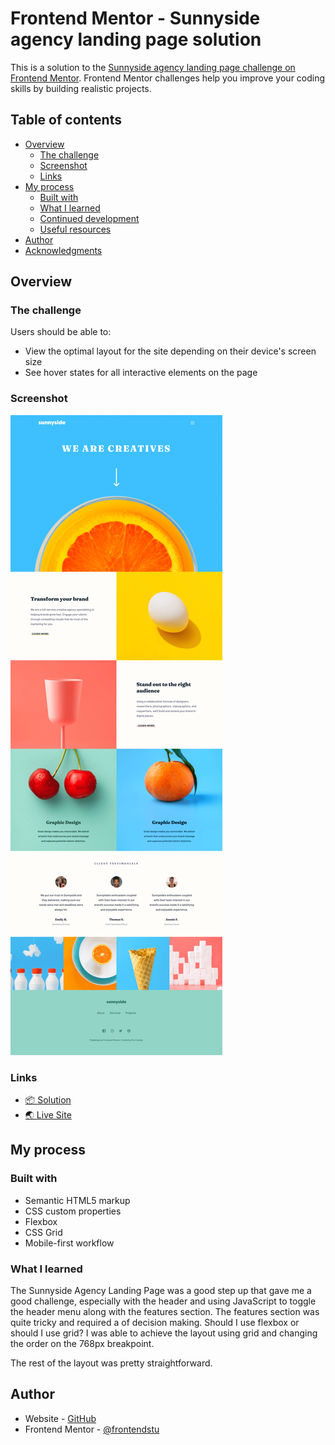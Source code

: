 # Frontend Mentor - Sunnyside agency landing page solution

This is a solution to the [Sunnyside agency landing page challenge on Frontend Mentor](https://www.frontendmentor.io/challenges/sunnyside-agency-landing-page-7yVs3B6ef). Frontend Mentor challenges help you improve your coding skills by building realistic projects.

## Table of contents

- [Overview](#overview)
  - [The challenge](#the-challenge)
  - [Screenshot](#screenshot)
  - [Links](#links)
- [My process](#my-process)
  - [Built with](#built-with)
  - [What I learned](#what-i-learned)
  - [Continued development](#continued-development)
  - [Useful resources](#useful-resources)
- [Author](#author)
- [Acknowledgments](#acknowledgments)

## Overview

### The challenge

Users should be able to:

- View the optimal layout for the site depending on their device's screen size
- See hover states for all interactive elements on the page

### Screenshot

![](./screenshot.png)

### Links

- [📦 Solution](https://github.com/frontendstu/sunnyside-agency-landing-page)
- [🌏 Live Site](https://frontendstu.github.io/sunnyside-agency-landing-page/)

## My process

### Built with

- Semantic HTML5 markup
- CSS custom properties
- Flexbox
- CSS Grid
- Mobile-first workflow

### What I learned

The Sunnyside Agency Landing Page was a good step up that gave me a good challenge, especially with the header and using JavaScript to toggle the header menu along with the features section. The features section was quite tricky and required a of decision making. Should I use flexbox or should I use grid? I was able to achieve the layout using grid and changing the order on the 768px breakpoint.

The rest of the layout was pretty straightforward.

## Author

- Website - [GitHub](https://github.com/frontendstu)
- Frontend Mentor - [@frontendstu](https://www.frontendmentor.io/profile/frontendstu)
